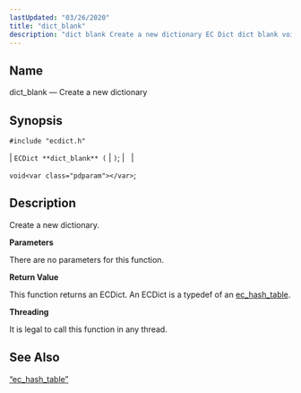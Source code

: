 ```yaml
---
lastUpdated: "03/26/2020"
title: "dict_blank"
description: "dict blank Create a new dictionary EC Dict dict blank void Create a new dictionary There are no parameters for this function This function returns an EC Dict An EC Dict is a typedef of an ec hash table It is legal to call this function in any thread Section..."
---
```


<a name="apis.dict_blank"></a> 
## Name

dict_blank — Create a new dictionary

## Synopsis

`#include "ecdict.h"`

| `ECDict **dict_blank** (` | <var class="pdparam"></var>`)`; |   |

`void<var class="pdparam"></var>`;<a name="idp49927712"></a> 
## Description

Create a new dictionary.

**<a name="idp49928912"></a> Parameters**

There are no parameters for this function.

**<a name="idp49929840"></a> Return Value**

This function returns an ECDict. An ECDict is a typedef of an [ec_hash_table](/momentum/3/3-api/structs-ec-hash-table).

**<a name="idp49931520"></a> Threading**

It is legal to call this function in any thread.

<a name="idp49932624"></a> 
## See Also

[“ec_hash_table”](/momentum/3/3-api/structs-ec-hash-table)